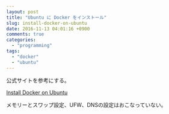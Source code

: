 ```yaml
---
layout: post
title: "Ubuntu に Docker をインストール"
slug: install-docker-on-ubuntu
date: 2016-11-13 04:01:16 +0900
comments: true
categories:
  - "programming"
tags:
  - "docker"
  - "ubuntu"
---
```


公式サイトを参考にする。

[Install Docker on Ubuntu](https://docs.docker.com/engine/installation/linux/ubuntulinux/)

メモリーとスワップ設定、UFW、DNSの設定はおこなっていない。
